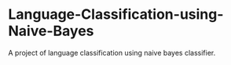 # Language-Classification-using-Naive-Bayes
A project of language classification using naive bayes classifier.
